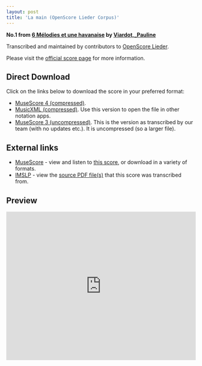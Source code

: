 ```yaml
---
layout: post
title: 'La main (OpenScore Lieder Corpus)'
---
```


__No.1 from [6 Mélodies et une havanaise](https://fourscoreandmore.org/OpenScore/Viardot%2C_Pauline/6_M%C3%A9lodies_et_une_havanaise/) by [Viardot,_Pauline](https://fourscoreandmore.org/OpenScore/Viardot%2C_Pauline)__

Transcribed and maintained by contributors to [OpenScore Lieder].

Please visit the [official score page] for more information.

[official score page]: https://musescore.com/openscore-lieder-corpus/scores/6634152
[OpenScore Lieder]: https://musescore.com/openscore-lieder-corpus

## Direct Download

Click on the links below to download the score in your preferred format:
- [MuseScore 4 (compressed)](https://fourscoreandmore.org/OpenScore/Viardot%2C_Pauline/6_M%C3%A9lodies_et_une_havanaise/1_La_main.mscz).
- [MusicXML (compressed)](https://fourscoreandmore.org/OpenScore/Viardot%2C_Pauline/6_M%C3%A9lodies_et_une_havanaise/1_La_main.mxl). Use this version to open the file in other notation apps.
- [MuseScore 3 (uncompressed)](https://raw.githubusercontent.com/OpenScore/Lieder/refs/heads/main/scores/Viardot%2C_Pauline/6_M%C3%A9lodies_et_une_havanaise/1_La_main/lc6634152.mscx). This is the version as transcribed by our team (with no updates etc.). It is uncompressed (so a larger file).

## External links

- [MuseScore] - view and listen to [this score][MuseScore], or download in a variety of formats.
- [IMSLP] - view the [source PDF file(s)][IMSLP] that this score was transcribed from.

[MuseScore]: https://musescore.com/score/6634152
[IMSLP]: https://imslp.org/wiki/Special:ReverseLookup/557086

## Preview

<iframe width="100%" height="394" src="https://musescore.com/openscore-lieder-corpus/scores/6634152/embed" frameborder="0" allowfullscreen allow="autoplay; fullscreen"></iframe>
